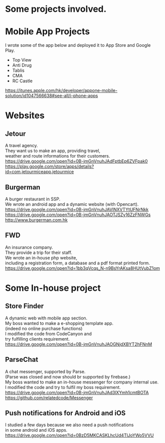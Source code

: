 # Some projects involved.

# Mobile App Projects
I wrote some of the app below and deployed it to App Store and Google Play.
- Top View
- Anti Drug
- Tablis
- CMA
- RC Castle 

https://itunes.apple.com/hk/developer/appone-mobile-solution/id1047566638#see-all/i-phone-apps

# Websites
## Jetour
A travel agency. <br>
They want us to make an app, providing travel, <br>
weather and route informations for their customers. <br>
https://drive.google.com/open?id=0B-jmGnVnuhJAdFptbEp6ZVFpak0 <br>
https://play.google.com/store/apps/details?id=com.jetourmiceapp.jetourmice

## Burgerman
A burger restaurant in SSP. <br>
We wrote an android app and a dynamic website (with Opencart). <br>
https://drive.google.com/open?id=0B-jmGnVnuhJAVlNXVTYtUFNrNkk <br>
https://drive.google.com/open?id=0B-jmGnVnuhJAOTJSZy16ZzFNWGs <br>
http://www.burgerman.com.hk

## FWD
An insurance company. <br>
They provide a trip for their staff. <br>
We wrote an in-house php website, <br> 
including a registration form, a database and a pdf format printed form. <br>
https://drive.google.com/open?id=1bb3qVcqs_N-n9BsYrAKsa8HUtVubZ1om



# Some In-house project
## Store Finder
A dynamic web with mobile app section. <br>
My boss wanted to make a e-shopping template app. <br>
(indeed no online purchase functions) <br>
I modified the code from CodeCanyon and <br>
try fulfilling clients requirement. <br>
https://drive.google.com/open?id=0B-jmGnVnuhJAOGNjdXBYT2hFNnM

## ParseChat
A chat messenger, supported by Parse. <br>
(Parse was closed and now should br supported by firebase.) <br>
My boss wanted to make an in-house messenger for company internal use. <br>
I modified the code and try to fulfil my boss requirement. <br>
https://drive.google.com/open?id=0B-jmGnVnuhJAd3lXYmh1cmtBOTA <br>
https://github.com/relatedcode/Messenger

## Push notifications for Android and iOS
I studied a few days because we also need a push notifications <br>
in some android and iOS apps. <br>
https://drive.google.com/open?id=0BzD5MKCASKLhcUd4TlJoYWo5VVU



